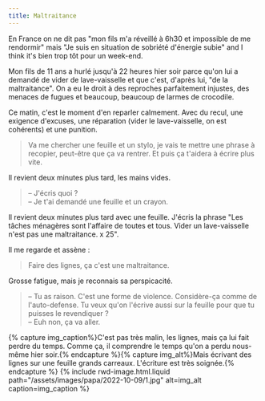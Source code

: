 ```yaml
---
title: Maltraitance
---
```


En France on ne dit pas "mon fils m'a réveillé à 6h30 et impossible de me rendormir" mais "Je suis en situation de sobriété d'énergie subie" and <span lang="en">I think it's</span> bien trop tôt pour un week-end.

Mon fils de 11 ans a hurlé jusqu'à 22 heures hier soir parce qu'on lui a demandé de vider de lave-vaisselle et que c'est, d'après lui, "de la maltraitance". On a eu le droit à des reproches parfaitement injustes, des menaces de fugues et beaucoup, beaucoup de larmes de crocodile.

Ce matin, c'est le moment d'en reparler calmement. Avec du recul, une exigence d'excuses, une réparation (vider le lave-vaisselle, on est cohérents) et une punition.

> Va me chercher une feuille et un stylo, je vais te mettre une phrase à recopier, peut-être que ça va rentrer. Et puis ça t'aidera à écrire plus vite.

Il revient deux minutes plus tard, les mains vides.

> – J'écris quoi ?  
> – Je t'ai demandé une feuille et un crayon.

Il revient deux minutes plus tard avec une feuille. J'écris la phrase "Les tâches ménagères sont l'affaire de toutes et tous. Vider un lave-vaisselle n'est pas une maltraitance. x 25".

Il me regarde et assène :

> Faire des lignes, ça c'est une maltraitance.

Grosse fatigue, mais je reconnais sa perspicacité.

> – Tu as raison. C'est une forme de violence. Considère-ça comme de l'auto-defense. Tu veux qu'on l'écrive aussi sur la feuille pour que tu puisses le revendiquer ?  
> – Euh non, ça va aller.

{% capture img_caption%}C'est pas très malin, les lignes, mais ça lui fait perdre du temps. Comme ça, il comprendre le temps qu'on a perdu nous-même hier soir.{% endcapture %}{% capture img_alt%}Mais écrivant des lignes sur une feuille grands carreaux. L'écriture est très soignée.{% endcapture %} {% include rwd-image.html.liquid
path="/assets/images/papa/2022-10-09/1.jpg"
alt=img_alt
caption=img_caption
%}
